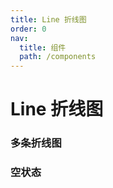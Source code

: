 ```yaml
---
title: Line 折线图
order: 0
nav:
  title: 组件
  path: /components
---
```


# Line 折线图

### 多条折线图

<code src="./demos/multiple.tsx"></code>

### 空状态

<code src="./demos/empty.tsx"></code>
